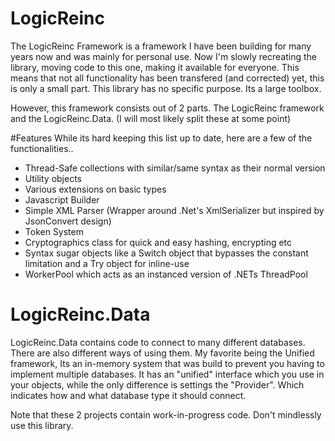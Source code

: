 # LogicReinc

The LogicReinc Framework is a framework I have been building for many years now and was mainly for personal use.
Now I'm slowly recreating the library, moving code to this one, making it available for everyone. This means that not all functionality has been transfered (and corrected) yet, this is only a small part.
This library has no specific purpose. Its a large toolbox. 

However, this framework consists out of 2 parts. The LogicReinc framework and the LogicReinc.Data. (I will most likely split these at some point)

#Features
While its hard keeping this list up to date, here are a few of the functionalities.. 
 - Thread-Safe collections with similar/same syntax as their normal version
 - Utility objects
 - Various extensions on basic types
 - Javascript Builder
 - Simple XML Parser (Wrapper around .Net's XmlSerializer but inspired by JsonConvert design) 
 - Token System
 - Cryptographics class for quick and easy hashing, encrypting etc
 - Syntax sugar objects like a Switch object that bypasses the constant limitation and a Try object for inline-use
 - WorkerPool which acts as an instanced version of .NETs ThreadPool

# LogicReinc.Data
LogicReinc.Data contains code to connect to many different databases. There are also different ways of using them.
My favorite being the Unified framework, Its an in-memory system that was build to prevent you having to implement multiple databases.
It has an "unified" interface which you use in your objects, while the only difference is settings the "Provider". Which indicates how and what database type it should connect.


Note that these 2 projects contain work-in-progress code. Don't mindlessly use this library.
